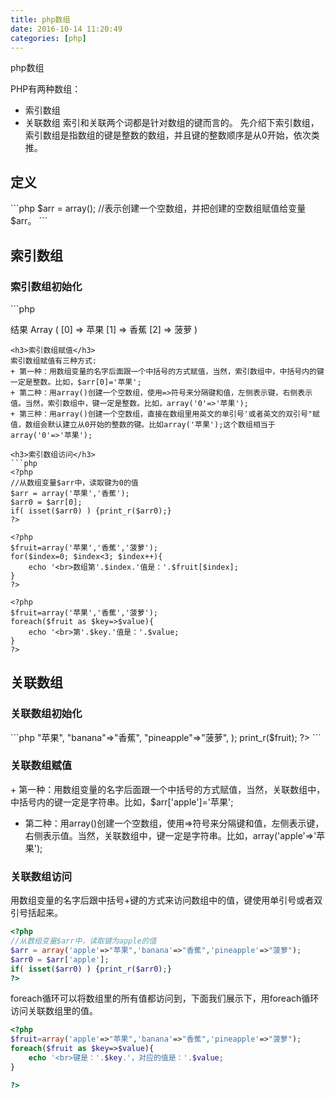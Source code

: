 ```yaml
---
title: php数组
date: 2016-10-14 11:20:49
categories: [php]
---
```

php数组
<!-- more -->
PHP有两种数组：
+ 索引数组
+ 关联数组
索引和关联两个词都是针对数组的键而言的。
先介绍下索引数组，索引数组是指数组的键是整数的数组，并且键的整数顺序是从0开始，依次类推。

<h2>定义</h2>
```php
$arr = array();
//表示创建一个空数组，并把创建的空数组赋值给变量$arr。
```

<h2>索引数组</h2>
<h3>索引数组初始化</h3>
```php
<?php
//创建一个索引数组，索引数组的键是“0”，值是“苹果”
$fruit = array("苹果","香蕉","菠萝");
print_r($fruit);
?>

结果
Array
( 
	[0] => 苹果 
	[1] => 香蕉 
	[2] => 菠萝 
)
```
<h3>索引数组赋值</h3>
索引数组赋值有三种方式:
+ 第一种：用数组变量的名字后面跟一个中括号的方式赋值，当然，索引数组中，中括号内的键一定是整数。比如，$arr[0]='苹果';
+ 第二种：用array()创建一个空数组，使用=>符号来分隔键和值，左侧表示键，右侧表示值。当然，索引数组中，键一定是整数。比如，array('0'=>'苹果');
+ 第三种：用array()创建一个空数组，直接在数组里用英文的单引号'或者英文的双引号"赋值，数组会默认建立从0开始的整数的键。比如array('苹果');这个数组相当于array('0'=>'苹果');

<h3>索引数组访问</h3>
```php
<?php
//从数组变量$arr中，读取键为0的值
$arr = array('苹果','香蕉');
$arr0 = $arr[0];
if( isset($arr0) ) {print_r($arr0);}
?>

<?php
$fruit=array('苹果','香蕉','菠萝');
for($index=0; $index<3; $index++){
    echo '<br>数组第'.$index.'值是：'.$fruit[$index];
}
?>

<?php
$fruit=array('苹果','香蕉','菠萝');
foreach($fruit as $key=>$value){
    echo '<br>第'.$key.'值是：'.$value;
}
?>
```


<h2>关联数组</h2>
<h3>关联数组初始化</h3>
```php
<?php
//创建一个关联数组，关联数组的键“orange”，值是“橘子”
$fruit = array(
    'apple'=>"苹果",
    "banana"=>"香蕉",
    "pineapple"=>"菠萝",
    );
    print_r($fruit);
?>
```
<h3>关联数组赋值</h3>
+ 第一种：用数组变量的名字后面跟一个中括号的方式赋值，当然，关联数组中，中括号内的键一定是字符串。比如，$arr['apple']='苹果';
 
+ 第二种：用array()创建一个空数组，使用=>符号来分隔键和值，左侧表示键，右侧表示值。当然，关联数组中，键一定是字符串。比如，array('apple'=>'苹果');

<h3>关联数组访问</h3>
用数组变量的名字后跟中括号+键的方式来访问数组中的值，键使用单引号或者双引号括起来。

```php
<?php
//从数组变量$arr中，读取键为apple的值
$arr = array('apple'=>"苹果",'banana'=>"香蕉",'pineapple'=>"菠萝");
$arr0 = $arr['apple'];
if( isset($arr0) ) {print_r($arr0);}
?>
```
foreach循环可以将数组里的所有值都访问到，下面我们展示下，用foreach循环访问关联数组里的值。

```php
<?php
$fruit=array('apple'=>"苹果",'banana'=>"香蕉",'pineapple'=>"菠萝");
foreach($fruit as $key=>$value){
    echo '<br>键是：'.$key.'，对应的值是：'.$value;
}

?>
```

















<!--<img src="/images/6.png" width="800" height="263" />-->
<!--<font color=#FF6666></font>-->

